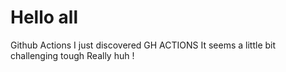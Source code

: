 # Hello all 
Github Actions
I just discovered GH ACTIONS
It seems a little bit challenging tough
Really huh !